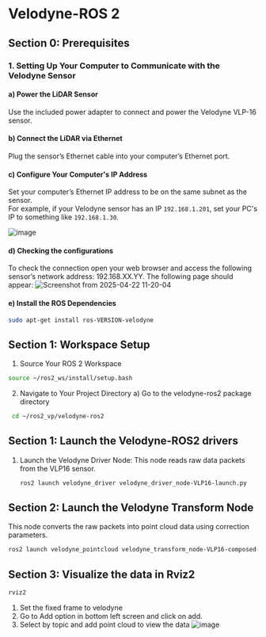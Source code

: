 # Velodyne-ROS 2 
## Section 0: Prerequisites

### 1. Setting Up Your Computer to Communicate with the Velodyne Sensor

#### a) Power the LiDAR Sensor
Use the included power adapter to connect and power the Velodyne VLP-16 sensor.

#### b) Connect the LiDAR via Ethernet
Plug the sensor’s Ethernet cable into your computer’s Ethernet port.

#### c) Configure Your Computer's IP Address
Set your computer’s Ethernet IP address to be on the same subnet as the sensor.  
For example, if your Velodyne sensor has an IP `192.168.1.201`, set your PC's IP to something like `192.168.1.30`.


![image](https://github.com/user-attachments/assets/eebee064-4a0a-47e8-8949-f4ce3da195eb)

#### d) Checking the configurations

To check the connection open your web browser and access the following sensor’s network address: 192.168.XX.YY. 
The following page should appear:
![Screenshot from 2025-04-22 11-20-04](https://github.com/user-attachments/assets/1bec5600-27eb-46f1-adcf-899ff79c4e46)

#### e) Install the ROS Dependencies
```bash
sudo apt-get install ros-VERSION-velodyne
```

## Section 1: Workspace Setup
1. Source Your ROS 2 Workspace

```bash
source ~/ros2_ws/install/setup.bash
```
2. Navigate to Your Project Directory
a) Go to the velodyne-ros2 package directory
```bash
 cd ~/ros2_vp/velodyne-ros2

```

## Section 1: Launch the Velodyne-ROS2 drivers
1. Launch the Velodyne Driver Node: This node reads raw data packets from the VLP16 sensor.
   ```bash
   ros2 launch velodyne_driver velodyne_driver_node-VLP16-launch.py
   ```
## Section 2: Launch the Velodyne Transform Node
This node converts the raw packets into point cloud data using correction parameters.
```bash
ros2 launch velodyne_pointcloud velodyne_transform_node-VLP16-composed-launch.py
```
## Section 3: Visualize the data in Rviz2
```bash
rviz2
```
1. Set the fixed frame to velodyne
2. Go to Add option in bottom left screen and click on add.
3. Select by topic and add point cloud to view the data
![image](https://github.com/user-attachments/assets/73d2baed-dc3f-4b17-9cc8-a4e87ade39fd)
